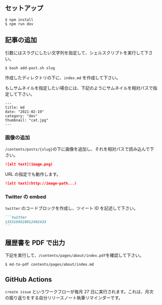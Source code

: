 ## セットアップ

```shell
$ npm install
$ npm run dev
```

## 記事の追加

引数にはスラグにしたい文字列を指定して、シェルスクリプトを実行して下さい。

```shell
$ bash add-post.sh slug
```

作成したディレクトリの下に、`index.md` を作成して下さい。

もしサムネイルを指定したい場合には、下記のようにサムネイルを相対パスで指定して下さい。

```
---
title: md
date: "2021-02-19"
category: "dev"
thumbnail: "cat.jpg"
---
```

### 画像の追加

`/contents/posts/{slug}`の下に画像を追加し、それを相対パスで読み込んで下さい。

```md
![alt text](image.png)
```

URL の指定でも動作します。

```md
![alt text](http://image-path...)
```

### Twitter の embed

`twitter` のコードブロックを作成し、ツイート ID を記述して下さい。

````md
```twitter
1353188620912402433
```
````

## 履歴書を PDF で出力

下記を実行して、`/contents/pages/about/index.pdf`を確認して下さい。

```shell
$ md-to-pdf contents/pages/about/index.md
```

## GitHub Actions

`create issue` というワークフローが毎月 27 日に実行されます。これは、月次の振り返りをする自分リリースノート執筆リマインダーです。
